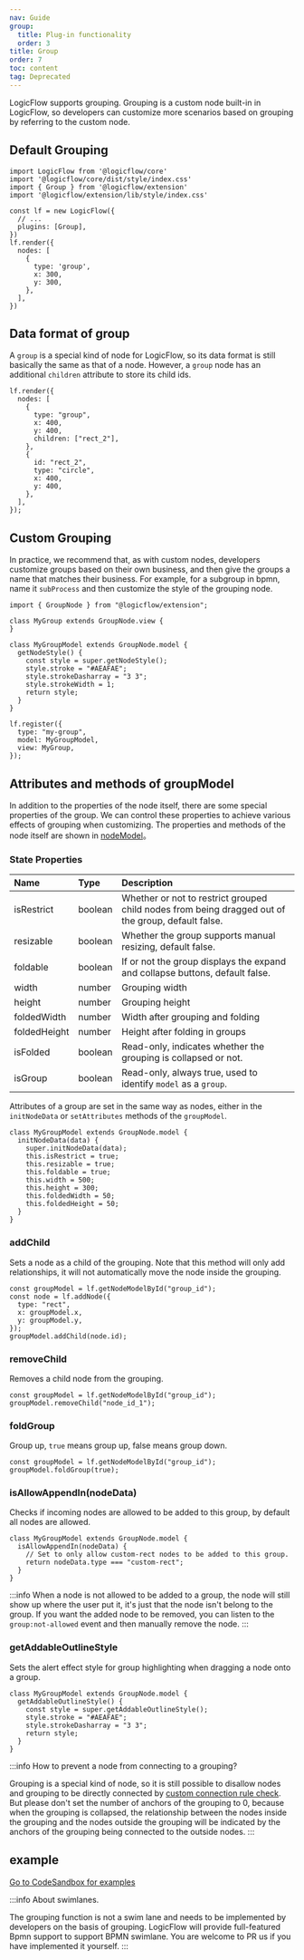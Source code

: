 ```yaml
---
nav: Guide
group:
  title: Plug-in functionality
  order: 3
title: Group
order: 7
toc: content
tag: Deprecated
---
```


LogicFlow supports grouping. Grouping is a custom node built-in in LogicFlow, so developers can
customize more scenarios based on grouping by referring to the custom node.

## Default Grouping

```tsx | pure
import LogicFlow from '@logicflow/core'
import '@logicflow/core/dist/style/index.css'
import { Group } from '@logicflow/extension'
import '@logicflow/extension/lib/style/index.css'

const lf = new LogicFlow({
  // ...
  plugins: [Group],
})
lf.render({
  nodes: [
    {
      type: 'group',
      x: 300,
      y: 300,
    },
  ],
})
```

## Data format of group

A `group` is a special kind of node for LogicFlow, so its data format is still basically the same as
that of a node. However, a `group` node has an additional `children` attribute to store its child
ids.

```tsx | pure
lf.render({
  nodes: [
    {
      type: "group",
      x: 400,
      y: 400,
      children: ["rect_2"],
    },
    {
      id: "rect_2",
      type: "circle",
      x: 400,
      y: 400,
    },
  ],
});
```

## Custom Grouping

In practice, we recommend that, as with custom nodes, developers customize groups based on their own
business, and then give the groups a name that matches their business. For example, for a subgroup
in bpmn, name it `subProcess` and then customize the style of the grouping node.

```tsx | pure
import { GroupNode } from "@logicflow/extension";

class MyGroup extends GroupNode.view {
}

class MyGroupModel extends GroupNode.model {
  getNodeStyle() {
    const style = super.getNodeStyle();
    style.stroke = "#AEAFAE";
    style.strokeDasharray = "3 3";
    style.strokeWidth = 1;
    return style;
  }
}

lf.register({
  type: "my-group",
  model: MyGroupModel,
  view: MyGroup,
});
```

## Attributes and methods of groupModel

In addition to the properties of the node itself, there are some special properties of the group. We
can control these properties to achieve various effects of grouping when customizing. The properties
and methods of the node itself are shown in [nodeModel](../../api/nodeModel.en.md)。

### State Properties

| Name         | Type    | Description                                                                                        |
|:-------------|:--------|:---------------------------------------------------------------------------------------------------|
| isRestrict   | boolean | Whether or not to restrict grouped child nodes from being dragged out of the group, default false. |
| resizable    | boolean | Whether the group supports manual resizing, default false.                                         |
| foldable     | boolean | If or not the group displays the expand and collapse buttons, default false.                       |
| width        | number  | Grouping width                                                                                     |
| height       | number  | Grouping height                                                                                    |
| foldedWidth  | number  | Width after grouping and folding                                                                   |
| foldedHeight | number  | Height after folding in groups                                                                     |
| isFolded     | boolean | Read-only, indicates whether the grouping is collapsed or not.                                     |
| isGroup      | boolean | Read-only, always true, used to identify `model` as a `group`.                                     |

Attributes of a group are set in the same way as nodes, either in the `initNodeData`
or `setAttributes` methods of the `groupModel`.

```tsx | pure
class MyGroupModel extends GroupNode.model {
  initNodeData(data) {
    super.initNodeData(data);
    this.isRestrict = true;
    this.resizable = true;
    this.foldable = true;
    this.width = 500;
    this.height = 300;
    this.foldedWidth = 50;
    this.foldedHeight = 50;
  }
}
```

### addChild

Sets a node as a child of the grouping. Note that this method will only add relationships, it will
not automatically move the node inside the grouping.

```tsx | pure
const groupModel = lf.getNodeModelById("group_id");
const node = lf.addNode({
  type: "rect",
  x: groupModel.x,
  y: groupModel.y,
});
groupModel.addChild(node.id);
```

### removeChild

Removes a child node from the grouping.

```tsx | pure
const groupModel = lf.getNodeModelById("group_id");
groupModel.removeChild("node_id_1");
```

### foldGroup

Group up, `true` means group up, false means group down.

```tsx | pure
const groupModel = lf.getNodeModelById("group_id");
groupModel.foldGroup(true);
```

### isAllowAppendIn(nodeData)

Checks if incoming nodes are allowed to be added to this group, by default all nodes are allowed.

```tsx | pure
class MyGroupModel extends GroupNode.model {
  isAllowAppendIn(nodeData) {
    // Set to only allow custom-rect nodes to be added to this group.
    return nodeData.type === "custom-rect";
  }
}
```

:::info
When a node is not allowed to be added to a group, the node will still show up where the user put
it, it's just that the node isn't belong to the group. If you want the added node to be removed,
you can listen to the `group:not-allowed` event and then manually remove the node.
:::

### getAddableOutlineStyle

Sets the alert effect style for group highlighting when dragging a node onto a group.

```tsx | pure
class MyGroupModel extends GroupNode.model {
  getAddableOutlineStyle() {
    const style = super.getAddableOutlineStyle();
    style.stroke = "#AEAFAE";
    style.strokeDasharray = "3 3";
    return style;
  }
}
```

:::info
How to prevent a node from connecting to a grouping?

Grouping is a special kind of node, so it is still possible to disallow nodes and grouping to be
directly connected by [custom connection rule check](../advanced/node.en.md#connection-rules). But
please don't set the number of anchors of the grouping to 0, because when the grouping is collapsed,
the relationship between the nodes inside the grouping and the nodes outside the grouping will be
indicated by the anchors of the grouping being connected to the outside nodes.
:::

## example

<a href="https://codesandbox.io/embed/bold-moore-vgvpf?fontsize=14&hidenavigation=1&theme=dark&view=preview" target="_blank"> Go to CodeSandbox for examples </a>

:::info
About swimlanes.

The grouping function is not a swim lane and needs to be implemented by developers on the basis of
grouping. LogicFlow will provide full-featured Bpmn support to support BPMN swimlane. You are
welcome to PR us if you have implemented it yourself.
:::
